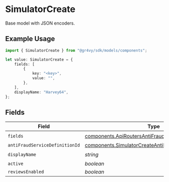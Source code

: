 # SimulatorCreate

Base model with JSON encoders.

## Example Usage

```typescript
import { SimulatorCreate } from "@gr4vy/sdk/models/components";

let value: SimulatorCreate = {
    fields: [
        {
            key: "<key>",
            value: "",
        },
    ],
    displayName: "Harvey64",
};
```

## Fields

| Field                                                                                                                            | Type                                                                                                                             | Required                                                                                                                         | Description                                                                                                                      |
| -------------------------------------------------------------------------------------------------------------------------------- | -------------------------------------------------------------------------------------------------------------------------------- | -------------------------------------------------------------------------------------------------------------------------------- | -------------------------------------------------------------------------------------------------------------------------------- |
| `fields`                                                                                                                         | [components.ApiRoutersAntiFraudServicesSchemasField](../../models/components/apiroutersantifraudservicesschemasfield.md)[]       | :heavy_check_mark:                                                                                                               | N/A                                                                                                                              |
| `antiFraudServiceDefinitionId`                                                                                                   | [components.SimulatorCreateAntiFraudServiceDefinitionId](../../models/components/simulatorcreateantifraudservicedefinitionid.md) | :heavy_minus_sign:                                                                                                               | N/A                                                                                                                              |
| `displayName`                                                                                                                    | *string*                                                                                                                         | :heavy_check_mark:                                                                                                               | N/A                                                                                                                              |
| `active`                                                                                                                         | *boolean*                                                                                                                        | :heavy_minus_sign:                                                                                                               | N/A                                                                                                                              |
| `reviewsEnabled`                                                                                                                 | *boolean*                                                                                                                        | :heavy_minus_sign:                                                                                                               | N/A                                                                                                                              |